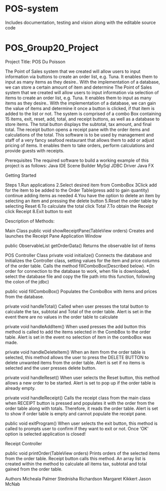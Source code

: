 # POS-system
Includes documentation, testing and vision along with the editable source code
# POS_Group20_Project

Project Title: POS Du Poisson


The Point of Sales system that we created will allow users to input information via buttons to create an order list, e.g. Tuna. It enables them to input as many items as they desire.. With the implementation of a database, we can store a certain amount of item and determine The Point of Sales system that we created will allow users to input information via selection of items to create an order list, e.g. Tuna. It enables them to input as many items as they desire.. With the implementation of a database, we can gain the value of items and determine it once a button is clicked, if that item is added to the list or not. The system is comprised of a combo Box containing 15 items, exit, reset, add, total, and receipt buttons, as well as a database to store items. The total button displays the subtotal, tax amount, and final total. The receipt button opens a receipt pane with the order items and calculations of the total. This software is to be used by management and staff of a very fancy seafood restaurant that allows them to add or adjust pricing of items. It enables them to take orders, perform calculations and provide guests with receipts.

Prerequisites The required software to build a working example of this project is as follows: Java IDE Scene Builder MySql JDBC Driver Java FX

Getting Started

Steps 1.Run applications 2.Select desired item from ComboBox 3Click add for the item to be added to the Order Table(press add to gain quantity) continue adding items as needed 4.You have the option to delete an item by selecting an item and pressing the delete button 5.Reset the order table by selecting Reset 6.To calculate the total click Total 7.To obtain the Receipt click Receipt 8.Exit button to exit

Description of Methods:

Main Class public void showReceiptPane(TableView orders) Creates and launches the Receipt Pane Application Window

public ObservableList getOrderData() Returns the observable list of items

POS Controller Class private void initialize() Connects the database and Initializes the Controller class, setting values for the item and price columns of the order table. Calls the method fillComboBox(Described below). *(In order for connection to the database to work, when file is downloaded, select the database file and copy the file path into this function, following the colon of the jdbc)

public void fillComboBox() Populates the ComboBox with items and prices from the database.

private void handleTotal() Called when user presses the total button to calculate the tax, subtotal and Total of the order table. Alert is set in the event there are no values in the order table to calculate

private void handleAddItem() When used presses the add button this method is called to add the items selected in the CombBox to the order table. Alert is set in the event no selection of item in the comboBox was made.

private void handleDeleteItem() When an item from the order table is selected, this method allows the user to press the DELETE BUTTON to delete unwanted items from the order table. Alert is set if no items is selected and the user presses delete button.

private void handleReset() When user selects the Reset button, this method allows a new order to be started. Alert is set to pop up if the order table is already empty.

private void handleReceipt() Calls the receipt class from the main class when RECEIPT button is pressed and populates it with the order from the order table along with totals. Therefore, it reads the order table. Alert is set to show if order table is empty and cannot populate the receipt pane.

public void exitProgram() When user selects the exit button, this method is called to prompts user to confirm if they want to exit or not. Once ‘OK’ option is selected application is closed!

Receipt Controller

public void printOrder(TableView orders) Prints orders of the selected items from the order table. Receipt button calls this method. An array list is created within the method to calculate all items tax, subtotal and total gained from the order table.

Authors Micheala Palmer Stednisha Richardson Margaret Kikkert Jason McNab
